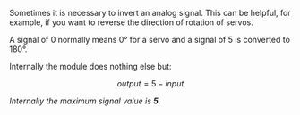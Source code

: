 Sometimes it is necessary to invert an analog signal. This can be helpful, for example, if you want to reverse the direction of rotation of servos.

A signal of 0 normally means 0° for a servo and a signal of 5 is converted to 180°.

Internally the module does nothing else but:

```math
output = 5-input
```

<em>Internally the maximum signal value is <strong>5</strong>.</em>